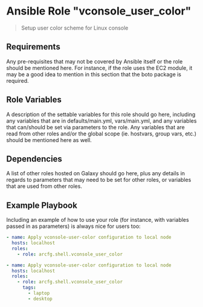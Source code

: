 # Ansible Role "vconsole_user_color"

> Setup user color scheme for Linux console

## Requirements

Any pre-requisites that may not be covered by Ansible itself or the role should be mentioned here. For instance, if the
role uses the EC2 module, it may be a good idea to mention in this section that the boto package is required.

## Role Variables

A description of the settable variables for this role should go here, including any variables that are in
defaults/main.yml, vars/main.yml, and any variables that can/should be set via parameters to the role. Any variables
that are read from other roles and/or the global scope (ie. hostvars, group vars, etc.) should be mentioned here as
well.

## Dependencies

A list of other roles hosted on Galaxy should go here, plus any details in regards to parameters that may need to be set
for other roles, or variables that are used from other roles.

## Example Playbook

Including an example of how to use your role (for instance, with variables passed in as parameters) is always nice for
users too:

```yaml
- name: Apply vconsole-user-color configuration to local node
  hosts: localhost
  roles:
    - role: arcfg.shell.vconsole_user_color
```

```yaml
- name: Apply vconsole-user-color configuration to local node
  hosts: localhost
  roles:
    - role: arcfg.shell.vconsole_user_color
      tags:
        - laptop
        - desktop
```
